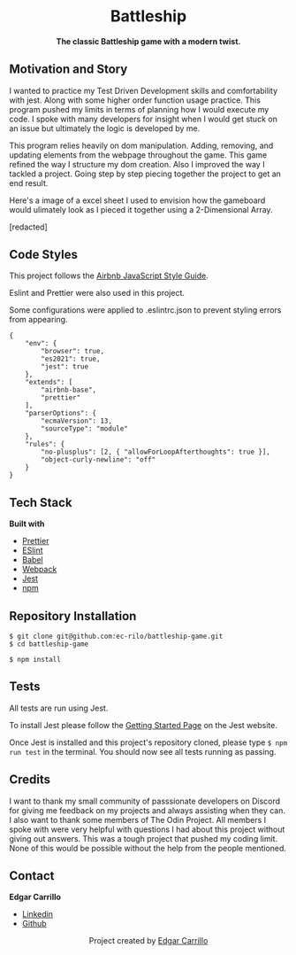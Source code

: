
<h1 align="center">Battleship</h1>
<h4 align="center">The classic Battleship game with a modern twist.</h4>

## Motivation and Story
I wanted to practice my Test Driven Development skills and comfortability with jest. Along with
some higher order function usage practice. This program pushed my limits in terms of planning
how I would execute my code. I spoke with many developers for insight when I would get stuck
on an issue but ultimately the logic is developed by me.

This program relies heavily on dom manipulation. Adding, removing, and updating elements from the 
webpage throughout the game. This game refined the way I structure my dom creation. Also I improved the way 
I tackled a project. Going step by step piecing together the project to get an end result.

Here's a image of a excel sheet I used to envision how the gameboard would ulimately look as I pieced
it together using a 2-Dimensional Array.

[redacted]

## Code Styles
This project follows the [Airbnb JavaScript Style Guide](https://github.com/airbnb/javascript).

Eslint and Prettier were also used in this project.

Some configurations were applied to .eslintrc.json to prevent styling errors from appearing.
```
{
    "env": {
        "browser": true,
        "es2021": true,
        "jest": true
    },
    "extends": [
        "airbnb-base",
        "prettier"
    ],
    "parserOptions": {
        "ecmaVersion": 13,
        "sourceType": "module"
    },
    "rules": {
        "no-plusplus": [2, { "allowForLoopAfterthoughts": true }],
        "object-curly-newline": "off"
    }
}
```

## Tech Stack
**Built with**
- [Prettier](https://prettier.io/)
- [ESlint](https://eslint.org/)
- [Babel](https://babeljs.io/)
- [Webpack](https://webpack.js.org/)
- [Jest](https://jestjs.io/docs/getting-started)
- [npm](https://www.npmjs.com/)

## Repository Installation
```
$ git clone git@github.com:ec-rilo/battleship-game.git
$ cd battleship-game

$ npm install
```

## Tests
All tests are run using Jest.

To install Jest please follow the [Getting Started Page](https://jestjs.io/docs/getting-started) on the
Jest website.

Once Jest is installed and this project's repository cloned, please type `$ npm run test` in the terminal.
You should now see all tests running as passing.

## Credits
I want to thank my small community of passsionate developers on Discord for giving me feedback on my projects
and always assisting when they can. I also want to thank some members of The Odin Project. All members I spoke
with were very helpful with questions I had about this project without giving out answers. This was a tough project
that pushed my coding limit. None of this would be possible without the help from the people mentioned.

## Contact
**Edgar Carrillo**
</br>
- [Linkedin](https://www.linkedin.com/in/ecarrillo046/)
- [Github](https://github.com/ec-rilo)


<p align="center">Project created by <a href="https://github.com/ec-rilo">Edgar Carrillo</a></p>
